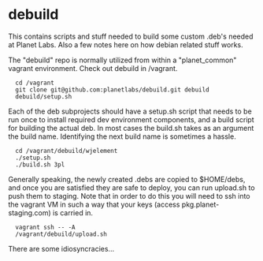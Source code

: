 debuild
=======

This contains scripts and stuff needed to build some custom .deb's needed
at Planet Labs.  Also a few notes here on how debian related stuff works.

The "debuild" repo is normally utilized from within a "planet_common" vagrant
environment.  Check out debuild in /vagrant. 

```
  cd /vagrant
  git clone git@github.com:planetlabs/debuild.git debuild
  debuild/setup.sh
```

Each of the deb subprojects should have a setup.sh script that needs to be
run once to install required dev environment components, and a build script 
for building the actual deb.  In most cases the build.sh takes as an argument
the build name.  Identifying the next build name is sometimes a hassle.  

```
  cd /vagrant/debuild/wjelement
  ./setup.sh
  ./build.sh 3pl
```

Generally speaking, the newly created .debs are copied to $HOME/debs, and
once you are satisfied they are safe to deploy, you can run upload.sh to 
push them to staging.  Note that in order to do this you will need to ssh
into the vagrant VM in such a way that your keys (access pkg.planet-staging.com)
is carried in.

```  
  vagrant ssh -- -A 
  /vagrant/debuild/upload.sh
```

There are some idiosyncracies...
